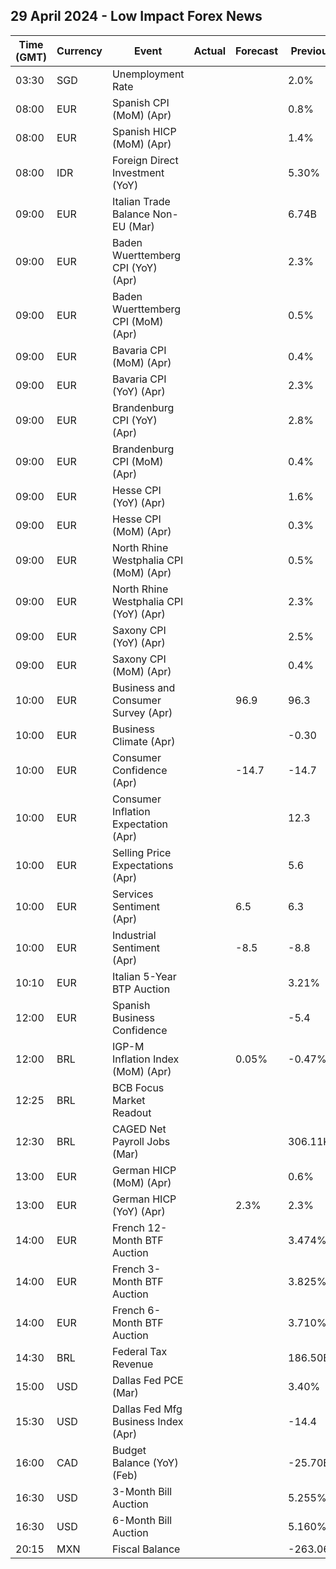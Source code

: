 ## 29 April 2024 - Low Impact Forex News

| Time (GMT) | Currency | Event | Actual | Forecast | Previous |
|------|----------|-------|--------|----------|----------|
| 03:30 | SGD | Unemployment Rate |  |  | 2.0% |
| 08:00 | EUR | Spanish CPI (MoM) (Apr) |  |  | 0.8% |
| 08:00 | EUR | Spanish HICP (MoM) (Apr) |  |  | 1.4% |
| 08:00 | IDR | Foreign Direct Investment (YoY) |  |  | 5.30% |
| 09:00 | EUR | Italian Trade Balance Non-EU (Mar) |  |  | 6.74B |
| 09:00 | EUR | Baden Wuerttemberg CPI (YoY) (Apr) |  |  | 2.3% |
| 09:00 | EUR | Baden Wuerttemberg CPI (MoM) (Apr) |  |  | 0.5% |
| 09:00 | EUR | Bavaria CPI (MoM) (Apr) |  |  | 0.4% |
| 09:00 | EUR | Bavaria CPI (YoY) (Apr) |  |  | 2.3% |
| 09:00 | EUR | Brandenburg CPI (YoY) (Apr) |  |  | 2.8% |
| 09:00 | EUR | Brandenburg CPI (MoM) (Apr) |  |  | 0.4% |
| 09:00 | EUR | Hesse CPI (YoY) (Apr) |  |  | 1.6% |
| 09:00 | EUR | Hesse CPI (MoM) (Apr) |  |  | 0.3% |
| 09:00 | EUR | North Rhine Westphalia CPI (MoM) (Apr) |  |  | 0.5% |
| 09:00 | EUR | North Rhine Westphalia CPI (YoY) (Apr) |  |  | 2.3% |
| 09:00 | EUR | Saxony CPI (YoY) (Apr) |  |  | 2.5% |
| 09:00 | EUR | Saxony CPI (MoM) (Apr) |  |  | 0.4% |
| 10:00 | EUR | Business and Consumer Survey (Apr) |  | 96.9 | 96.3 |
| 10:00 | EUR | Business Climate (Apr) |  |  | -0.30 |
| 10:00 | EUR | Consumer Confidence (Apr) |  | -14.7 | -14.7 |
| 10:00 | EUR | Consumer Inflation Expectation (Apr) |  |  | 12.3 |
| 10:00 | EUR | Selling Price Expectations (Apr) |  |  | 5.6 |
| 10:00 | EUR | Services Sentiment (Apr) |  | 6.5 | 6.3 |
| 10:00 | EUR | Industrial Sentiment (Apr) |  | -8.5 | -8.8 |
| 10:10 | EUR | Italian 5-Year BTP Auction |  |  | 3.21% |
| 12:00 | EUR | Spanish Business Confidence |  |  | -5.4 |
| 12:00 | BRL | IGP-M Inflation Index (MoM) (Apr) |  | 0.05% | -0.47% |
| 12:25 | BRL | BCB Focus Market Readout |  |  |  |
| 12:30 | BRL | CAGED Net Payroll Jobs (Mar) |  |  | 306.11K |
| 13:00 | EUR | German HICP (MoM) (Apr) |  |  | 0.6% |
| 13:00 | EUR | German HICP (YoY) (Apr) |  | 2.3% | 2.3% |
| 14:00 | EUR | French 12-Month BTF Auction |  |  | 3.474% |
| 14:00 | EUR | French 3-Month BTF Auction |  |  | 3.825% |
| 14:00 | EUR | French 6-Month BTF Auction |  |  | 3.710% |
| 14:30 | BRL | Federal Tax Revenue |  |  | 186.50B |
| 15:00 | USD | Dallas Fed PCE (Mar) |  |  | 3.40% |
| 15:30 | USD | Dallas Fed Mfg Business Index (Apr) |  |  | -14.4 |
| 16:00 | CAD | Budget Balance (YoY) (Feb) |  |  | -25.70B |
| 16:30 | USD | 3-Month Bill Auction |  |  | 5.255% |
| 16:30 | USD | 6-Month Bill Auction |  |  | 5.160% |
| 20:15 | MXN | Fiscal Balance |  |  | -263.06B |

